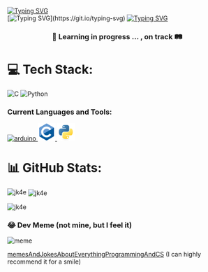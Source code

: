 [![Typing SVG](https://readme-typing-svg.demolab.com?font=Fira+Code&pause=1000&color=CF13F7&multiline=true&repeat=false&random=false&width=435&lines=Hi+%F0%9F%91%8B%2C+welcome+to+my+Github!+)](https://git.io/typing-svg)  
[![Typing SVG](https://readme-typing-svg.demolab.com?font=Fira+Code&pause=1000&color=F7F51A&multiline=true&repeat=false&random=false&width=435&lines=Nice+to+meet+you!)](https://git.io/typing-svg)  
[![Typing SVG](https://readme-typing-svg.demolab.com?font=Fira+Code&pause=3000&random=true&width=435&lines=Currently+doing+a+lot+of+%F0%9F%90%8D+coding)](https://git.io/typing-svg)

<h3 align="center">🚧 Learning in progress ... , on track 🛤</h3>

# 💻 Tech Stack:
![C](https://img.shields.io/badge/c-%2300599C.svg?style=for-the-badge&logo=c&logoColor=white) ![Python](https://img.shields.io/badge/python-3670A0?style=for-the-badge&logo=python&logoColor=ffdd54)
<h3 align="left">Current Languages and Tools:</h3>
<p align="left"> <a href="https://www.arduino.cc/" target="_blank" rel="noreferrer"> <img src="https://cdn.worldvectorlogo.com/logos/arduino-1.svg" alt="arduino" width="40" height="40"/> </a> <a href="https://www.cprogramming.com/" target="_blank" rel="noreferrer"> <img src="https://raw.githubusercontent.com/devicons/devicon/master/icons/c/c-original.svg" alt="c" width="40" height="40"/> </a> <a href="https://www.python.org" target="_blank" rel="noreferrer"> <img src="https://raw.githubusercontent.com/devicons/devicon/master/icons/python/python-original.svg" alt="python" width="40" height="40"/> </a> </p>


# 📊 GitHub Stats:
<p><img align="left" src="https://github-readme-stats.vercel.app/api/top-langs?username=jk4e&show_icons=true&theme=dark&locale=en&layout=compact" alt="jk4e" /></p>

<p>&nbsp;<img align="center" src="https://github-readme-stats.vercel.app/api?username=jk4e&show_icons=true&theme=dark&locale=en" alt="jk4e" /></p>

<p><img align="center" src="https://github-readme-streak-stats.herokuapp.com/?user=jk4e&theme=dark" alt="jk4e" /></p>

### 😂 Dev Meme (not mine, but I feel it)
<img src="https://github.com/jk4e/jk4e/assets/116908874/a4ff969e-08b1-4351-8699-a6159f2eaedf" alt="meme" width="400"/>

[memesAndJokesAboutEverythingProgrammingAndCS](https://www.reddit.com/r/ProgrammerHumor/) (I can highly recommend it for a smile)

<!-- 
### ✍️ Random Dev Quote
![](https://quotes-github-readme.vercel.app/api?type=horizontal&theme=radical)

### 😂 Random Dev Meme
<img src='https://randommeme-five.vercel.app/' style="height: 400px;"/>

 -->

<!-- Proudly created with GPRM ( https://gprm.itsvg.in ) -->


<!--
**jk4e/jk4e** is a ✨ _special_ ✨ repository because its `README.md` (this file) appears on your GitHub profile.

### Hi there 👋

Here are some ideas to get you started:

- 🔭 I’m currently working on ...
- 🌱 I’m currently learning ...
- 👯 I’m looking to collaborate on ...
- 🤔 I’m looking for help with ...
- 💬 Ask me about ...
- 📫 How to reach me: ...
- 😄 Pronouns: ...
- ⚡ Fun fact: ...
-->
